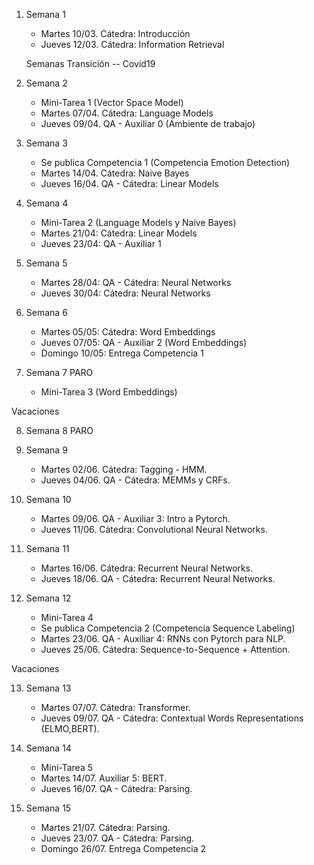 

1. Semana 1
	
   * Martes 10/03. Cátedra: Introducción
   * Jueves 12/03. Cátedra: Information Retrieval
   
   Semanas Transición -- Covid19
   
2. Semana 2
     * Mini-Tarea 1 (Vector Space Model)	 	
     * Martes 07/04. Cátedra: Language Models
     * Jueves 09/04.  QA - Auxiliar 0  (Ambiente de trabajo)  
 


3. Semana 3
    * Se publica Competencia 1 (Competencia Emotion Detection)
    * Martes 14/04. Cátedra: Naive Bayes
    * Jueves 16/04. QA - Cátedra:  Linear Models

4. Semana 4
     * Mini-Tarea 2 (Language Models y Naive Bayes)		
     * Martes 21/04: Cátedra:  Linear Models	 	
     * Jueves 23/04: QA -  Auxiliar 1
   

5. Semana 5

     * Martes 28/04: QA - Cátedra:  Neural Networks
     * Jueves 30/04: Cátedra: Neural Networks


6. Semana 6

     * Martes 05/05:  Cátedra: Word Embeddings 
     * Jueves 07/05:  QA - Auxiliar 2 (Word Embeddings) 
     * Domingo 10/05: Entrega Competencia 1

7. Semana 7
PARO
     * Mini-Tarea 3 (Word Embeddings)

Vacaciones

8. Semana 8
PARO


9. Semana 9
     * Martes 02/06. Cátedra:  Tagging - HMM.  
     * Jueves 04/06.  QA - Cátedra:  MEMMs y CRFs.  


10. Semana 10
      * Martes 09/06.   QA - Auxiliar 3: Intro a Pytorch.    
      * Jueves 11/06.  Cátedra: Convolutional Neural Networks.    
      
11. Semana 11
      * Martes 16/06.  Cátedra:  Recurrent Neural Networks.   
      * Jueves 18/06.  QA - Cátedra:  Recurrent Neural Networks. 

12. Semana 12
      * Mini-Tarea 4 
      * Se publica Competencia 2 (Competencia Sequence Labeling) 
      * Martes 23/06.  QA - Auxiliar 4: RNNs con Pytorch para NLP.       
      * Jueves 25/06.  Cátedra: Sequence-to-Sequence + Attention.      

Vacaciones

13. Semana 13

      * Martes 07/07. Cátedra: Transformer. 
      * Jueves 09/07. QA - Cátedra: Contextual Words Representations (ELMO,BERT).   


14. Semana 14
      * Mini-Tarea 5 
      * Martes 14/07.  Auxiliar 5: BERT.   
      * Jueves 16/07. QA - Cátedra: Parsing.  


15. Semana 15

      * Martes 21/07. Cátedra: Parsing. 
      * Jueves 23/07. QA - Cátedra: Parsing.      
      * Domingo 26/07. Entrega Competencia 2      
       


